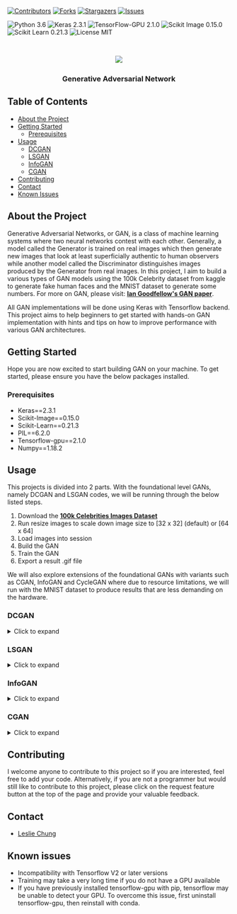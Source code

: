 [![Contributors][contributors-shield]][contributors-url]
[![Forks][forks-shield]][forks-url]
[![Stargazers][stars-shield]][stars-url]
[![Issues][issues-shield]][issues-url]

![Python 3.6](https://img.shields.io/badge/python-3.6-green.svg?style=plastic)
![Keras 2.3.1](https://img.shields.io/badge/keras-2.3.1-green.svg?style=plastic)
![TensorFlow-GPU 2.1.0](https://img.shields.io/badge/tensorflow_gpu-2.1.0-green.svg?style=plastic)
![Scikit Image 0.15.0](https://img.shields.io/badge/scikit_image-0.15.0-green.svg?style=plastic)
![Scikit Learn 0.21.3](https://img.shields.io/badge/scikit_learn-0.21.3-green.svg?style=plastic)
![License MIT](https://img.shields.io/badge/license-MIT-green.svg?style=plastic)

<br />
<p align="center">
  <a href="https://github.com/hklchung/GAN-GenerativeAdversarialNetwork">
    <img src="https://github.com/hklchung/GAN-GenerativeAdversarialNetwork/blob/master/DCGAN/Result/Celebs/DCGAN.gif?raw=true" height="400">
  </a>

  <h3 align="center">Generative Adversarial Network</h3>

  </p>
</p>

<!-- TABLE OF CONTENTS -->
## Table of Contents

* [About the Project](#about-the-project)
* [Getting Started](#getting-started)
  * [Prerequisites](#prerequisites)
* [Usage](#usage)
  * [DCGAN](#dcgan)
  * [LSGAN](#lsgan)
  * [InfoGAN](#infogan)
  * [CGAN](#cgan)
* [Contributing](#contributing)
* [Contact](#contact)
* [Known Issues](#known-issues)

<!-- ABOUT THE PROJECT -->
## About the Project
Generative Adversarial Networks, or GAN, is a class of machine learning systems where two neural networks contest with each other. Generally, a model called the Generator is trained on real images which then generate new images that look at least superficially authentic to human observers while another model called the Discriminator distinguishes images produced by the Generator from real images. In this project, I aim to build a various types of GAN models using the 100k Celebrity dataset from kaggle to generate fake human faces and the MNIST dataset to generate some numbers. For more on GAN, please visit: <a href="https://papers.nips.cc/paper/5423-generative-adversarial-nets.pdf"><strong>Ian Goodfellow's GAN paper</strong></a>.

All GAN implementations will be done using Keras with Tensorflow backend. This project aims to help beginners to get started with hands-on GAN implementation with hints and tips on how to improve performance with various GAN architectures.

<!-- GETTING STARTED -->
## Getting Started
Hope you are now excited to start building GAN on your machine. To get started, please ensure you have the below packages installed.

<!-- PREREQUISITES -->
### Prerequisites
* Keras==2.3.1
* Scikit-Image==0.15.0
* Scikit-Learn==0.21.3
* PIL==6.2.0
* Tensorflow-gpu==2.1.0
* Numpy==1.18.2

<!-- USAGE -->
## Usage
This projects is divided into 2 parts. With the foundational level GANs, namely DCGAN and LSGAN codes, we will be running through the below listed steps.
1. Download the <a href="https://www.kaggle.com/greg115/celebrities-100k"><strong>100k Celebrities Images Dataset</strong></a>
2. Run resize images to scale down image size to [32 x 32] (default) or [64 x 64]
3. Load images into session
4. Build the GAN
5. Train the GAN
6. Export a result .gif file

We will also explore extensions of the foundational GANs with variants such as CGAN, InfoGAN and CycleGAN where due to resource limitations, we will run with the MNIST dataset to produce results that are less demanding on the hardware.

<!-- DCGAN -->
### DCGAN
<details><summary>Click to expand</summary>
<p>
DCGAN is also known as Deep Convolutional Generative Adversarial Network, where two models are trained simultaneously by an adversarial process. A generator learns to create images that look real, while a discriminator learns to tell the real and fake images apart. During training, the generator progressively becomes better at creating images that look real, while the discriminator becomes better at telling them apart. The process reaches equilibrium when the discriminator can no longer distinguish real images from fakes, i.e. accuracy maintains at 50%.

Results from DCGAN training with below listed configurations.
<table>
  <tbody>
    <tr>
      <th>Results</th>
      <th>Configuration</th>
    </tr>
    <tr>
      <td><img src="https://github.com/hklchung/GAN-GenerativeAdversarialNetwork/blob/master/DCGAN/Result/Celebs/GANmodel_49.png?raw=true" height="250"></td>
      <td width="50%">
        <ul>
          <li>no pre-training</li>
          <li>batch_size = 16</li>
          <li>epoch = 50</li>
          <li>noise_len = 32</li>
        </ul>
      </td>
    </tr>
  </tbody>
</table>

Below is a summary of what we have done in our DCGAN code file <a href="https://github.com/hklchung/GAN-GenerativeAdversarialNetwork/blob/master/DCGAN/main.py"><strong>main.py</strong></a>.
1. Resized celebrity images to 64x64x3
2. Load images into session and normalised RGB intensities
3. Created the discriminator and generator models
4. Stacked the two models into GAN
5. Train the GAN by repeating the following
  * ~~(Optional) First pre-train our discriminator to understand what it is looking for~~ (removed in 29/04/2020 update)
  * Create 32D noise vectors and feed into the generator to create n number of fake images
  * Select n number of real images and concatenate with the fake images from generator
  * Train the discriminator with this batch of images
  * ~~Then freeze the weights on the discriminator~~ (removed in 29/04/2020 update)
  * Create a new set of 32D noise vectors and again feed into the generator to create n number of fake images
  * Force all labels to be 0 (for "fake images")
  * Train the GAN with this batch of images

Training DCGAN successfully is difficult as we are trying to train two models that compete with each other at the same time, and optimisation can oscillate between solutions so much that the generator can collapse. Below are some tips on how to train a DCGAN succesfully.
1. Increase length of input noise vectors - Start with 32 and try 128 and 256
2. Decrease batch size - Start with 64 and try 32, 16 and 8. Smaller batch size generally leads to rapid learning but a volatile learning process with higher variance in the classification accuracy. Whereas larger batch sizes slow down the learning process but the final stages result in a convergence to a more stable model exemplified by lower variance in classification accuracy.
3. Add pre-training of discriminator
4. Training longer does not necessarily lead to better results - So don't set the epoch parameter too high
5. The discriminator model needs to be really good at distinguishing the fake from real images but it cannot overpower the generator, therefore both of these models should be as good as possible through maximising the depth of the network that can be supported by your machine

You can also try to configure the below settings.
1. GAN network architecture
2. Values of dropout, LeakyReLU alpha, BatchNormalization momentum
3. Change activation of generator to 'sigmoid'
4. Change optimiser from RMSProp to Adam
5. Change optimisation metric
6. Try various kinds of noise sampling, e.g. uniform sampling
7. Hard labelling
8. Separate batches of real and fake images when training discriminator

One of the key limitations of DCGAN is that it occupies a lot of memory during training and typically only works well with small, thumbnail sized images.

##### Bonus section
I also tried to manually change each of the 32 values in the input vector independently to observe the impact on the generated images. This can be considered as a somewhat conditional image generation process through the manipulation of the input vector. However, as we can see from the below result it is not clear what exactly these values actually code for.
<p align="center">
  <img src="https://github.com/hklchung/GAN-GenerativeAdversarialNetwork/blob/master/DCGAN/Result/Celebs/controlled_shifts_output.png?raw=true" height="10000">
</p>
</p>
</details>

<!-- LSGAN -->
### LSGAN
<details><summary>Click to expand</summary>
<p>
LSGAN is also known as Least Squares Generative Adversarial Network. This architecture was developed and described by Mao et al., 2016 in the paper <a href="https://arxiv.org/abs/1611.04076"><strong>Least Squares Generative Adversarial Networks</strong></a>, where the author described LSGAN as <i>"...able to generate higher quality images than regular GANs ... LSGANs perform more stable during the learning process."</i>

LSGAN is heuristically identical with DCGAN with below changes in code:
* 'linear' for activation in the discriminator
* 'tanh' for activation in the generator
* 'mse' for loss metric rather than binary corssentropy  

Results from LSGAN training with below listed configurations.
<table>
  <tbody>
    <tr>
      <th>Results</th>
      <th>Configuration</th>
    </tr>
    <tr>
      <td><img src="https://github.com/hklchung/GAN-GenerativeAdversarialNetwork/blob/master/LSGAN/Result/100kCelebs/GANmodel_1900.png?raw=true" height="250"></td>
      <td width="50%">
        <ul>
          <li>no pre-training</li>
          <li>batch_size = 16</li>
          <li>epoch = 1</li>
          <li>noise_len = 256</li>
        </ul>
      </td>
    </tr>
  </tbody>
</table>

Below is a summary of what we have done in our LSGAN code file <a href="https://github.com/hklchung/GAN-GenerativeAdversarialNetwork/blob/master/LSGAN/main_100kCeleb.py"><strong>main.py</strong></a>.
1. Resized celebrity images to 32x32x3
2. Load images into session and normalised RGB intensities into range -1 to 1
3. Created the discriminator and generator models
4. Stacked the two models into GAN
5. Train the GAN (process as per DCGAN, see above)

You can also try to configure the below settings.
1. GAN network architecture
2. Values of dropout, LeakyReLU alpha, BatchNormalization momentum
3. Change optimiser from RMSProp to Adam
4. Try various kinds of noise sampling, e.g. uniform sampling
5. Soft labelling
6. Separate batches of real and fake images when training discriminator
</p>
</details>

<!-- INFOGAN -->
### InfoGAN
<details><summary>Click to expand</summary>
<p>
InfoGAN is an information-theoretic extention to the Generative Adversarial Network. This architecture was developed and described by Chen et al., 2016 in the paper <a href="https://arxiv.org/abs/1606.03657"><strong>InfoGAN: Interpretable Representation Learning by Information Maximizing Generative Adversarial Nets</strong></a>, where the author described InfoGAN as <i>"... a generative adversarial network that also maximizes the mutual information between a small subset of the latent variables and the observation."</i>

In a well-trained vanilla GAN, the generator model randomly generate images that cannot be distinguished by the discriminator from the rest of the learning set. There is no control over what type of images would be generated. With InfoGAN, this becomes possible through manipulation of the input vector for the generator.

So how do we control the output in InfoGAN?
<img src="https://github.com/hklchung/GAN-GenerativeAdversarialNetwork/blob/master/InfoGAN/InfoGAN_idea.png?raw=true" height="550">

The above diagram outlines the structure of the network in InfoGAN. We can see that InfoGAN is an extention of DCGAN with new components such as the latent codes c (also known as control vector/variables) and the auxiliary distribution Q(c|X) output which comes from a modified discriminator model. Here the discriminator box denotes a single network of shared weights for 
* A discriminator model that validates the input images
* An auxiliary model that predicts the control variables

At each step of training, we would first train the discriminator to learn to separate real and fake images. Then we freeze the weights on the discriminator and train the generator to produce fake images, given a set of control variables. The discriminator will then tell us how bad the fake images were and we update the weights in the generator to improve the quality of fake images. 

Results from InfoGAN training with below listed configurations. Please note that each row of images denotes one configuration of the control vector.
<table>
  <tbody>
    <tr>
      <th>Results</th>
      <th>Configuration</th>
    </tr>
    <tr>
      <td><img src="https://github.com/hklchung/GAN-GenerativeAdversarialNetwork/blob/master/InfoGAN/Result/MNIST/GANmodel_10.png?raw=true" height="250"></td>
      <td width="50%">
        <ul>
          <li>no pre-training</li>
          <li>batch_size = 32</li>
          <li>epoch = 10</li>
          <li>noise_len = 256 + 10</li>
        </ul>
      </td>
    </tr>
    <tr>
      <th>Results</th>
      <th>Configuration</th>
    </tr>
    <tr>
      <td><img src="https://github.com/hklchung/GAN-GenerativeAdversarialNetwork/blob/master/InfoGAN/Result/Fashion_MNIST/GANmodel_10.png?raw=true" height="250"></td>
      <td width="50%">
        <ul>
          <li>no pre-training</li>
          <li>batch_size = 32</li>
          <li>epoch = 10</li>
          <li>noise_len = 256 + 10</li>
        </ul>
      </td>
    </tr>
  </tbody>
</table>

Below is a summary of what we have done in our InfoGAN code file <a href="https://github.com/hklchung/GAN-GenerativeAdversarialNetwork/blob/master/InfoGAN/main.py"><strong>main.py</strong></a>.
1. Load MNIST dataset (default shape 28 x 28 x 1)
2. Normalised intensities into range 0 to 1
3. Created the discriminator, auxiliary and generator models
4. Stacked the three models into InfoGAN
5. Train the GAN by repeating the following
  * Create and stack 100D noise vectors and 10D one-hot encoding vectors (representing random value between 0 and 9)
  * Feed the stacked vectors (variable: gen_input) into the generator to create n number of fake images
  * Train the discriminator with this batch of fake images
  * Randomly select n number of real images
  * Train the discriminator with this batch of real images
  * Then freeze the weights on the discriminator
  * Using the same gen_input variable and force all labels to be 1 (for "real images")
  * Train the GAN with this batch of images
</p>
</details>

<!-- CGAN -->
### CGAN
<details><summary>Click to expand</summary>
<p>

CGAN or Conditional GAN is just like the InfoGAN where the generator is above to take upon a control vector to produce image of a particular desired type. This architecture was developed and described by Mirza and Osindero, 2014 in the paper <a href="https://arxiv.org/abs/1411.1784"><strong>Conditional Generative Adversarial Nets</strong></a>, where the author described CGAN as <i>"... conditional version of generative adversarial nets, which can be constructed by simply feeding the data, y, we wish to condition on to both the generator and discriminator."</i>

So how do we control the output in CGAN?
<img src="https://github.com/hklchung/GAN-GenerativeAdversarialNetwork/blob/master/CGAN/CGAN_idea.png?raw=true" height="550">

The above diagram outlines the structure of the network in CGAN. We can see that CGAN is similar to InfoGAN in that it is an extention of DCGAN with new components such as the control vector y which is fed into both the generator and the discriminator.

At each step of training, we would first train the discriminator to learn to separate real and fake images. Then we freeze the weights on the discriminator and train the generator to produce fake images, given a set of control variables. The same set of control variables and the images are then both feed into the discriminator which will then tell us how bad the fake images were and we update the weights in the generator to improve the quality of fake images. 

Results from CGAN training with below listed configurations. Please note that each row of images denotes one configuration of the control vector.
<table>
  <tbody>
    <tr>
      <th>Results</th>
      <th>Configuration</th>
    </tr>
    <tr>
      <td><img src="https://github.com/hklchung/GAN-GenerativeAdversarialNetwork/blob/master/CGAN/Result/MNIST/GANmodel_5.png?raw=true" height="250"></td>
      <td width="50%">
        <ul>
          <li>no pre-training</li>
          <li>batch_size = 16</li>
          <li>epoch = 5</li>
          <li>noise_len = 256 + 10</li>
        </ul>
      </td>
    </tr>
    <tr>
      <td><img src="https://github.com/hklchung/GAN-GenerativeAdversarialNetwork/blob/master/CGAN/Result/Fashion_MNIST/GANmodel_5.png?raw=true" height="250"></td>
      <td width="50%">
        <ul>
          <li>no pre-training</li>
          <li>batch_size = 16</li>
          <li>epoch = 5</li>
          <li>noise_len = 256 + 10</li>
        </ul>
      </td>
    </tr>
  </tbody>
</table>

Below is a summary of what we have done in our CGAN code file <a href="https://github.com/hklchung/GAN-GenerativeAdversarialNetwork/blob/master/CGAN/main.py"><strong>main.py</strong></a>.
1. Load MNIST dataset (default shape 28 x 28 x 1)
2. Normalised intensities into range 0 to 1
3. Created the discriminator and generator models
4. Stacked the two models into CGAN
5. Train the GAN by repeating the following
  * Create and stack 256D noise vectors and 10D one-hot encoding vectors (representing random value between 0 and 9)
  * Feed the stacked vectors into the generator to create n number of fake images
  * Train the discriminator with this batch of fake images and the same 10D one-hot encoding vectors from before
  * Randomly select n number of real images and their corresponding 10D one-hot encoding vectors
  * Train the discriminator with this batch of real images and their 10D vectors
  * Then freeze the weights on the discriminator
  * Using the same noise vector, the 10D one-hot encoding vectors and force all labels to be 1 (for "real images")
  * Train the GAN with this batch of images and 10D one-hot encoding vectors
</p>
</details>

<!-- CONTRIBUTING -->
## Contributing
I welcome anyone to contribute to this project so if you are interested, feel free to add your code.
Alternatively, if you are not a programmer but would still like to contribute to this project, please click on the request feature button at the top of the page and provide your valuable feedback.

<!-- CONTACT -->
## Contact
* [Leslie Chung](https://github.com/hklchung)

<!-- KNOWN ISSUES -->
## Known issues
* Incompatibility with Tensorflow V2 or later versions
* Training may take a very long time if you do not have a GPU available
* If you have previously installed tensorflow-gpu with pip, tensorflow may be unable to detect your GPU. To overcome this issue, first uninstall tensorflow-gpu, then reinstall with conda.

<!-- MARKDOWN LINKS & IMAGES -->
<!-- https://www.markdownguide.org/basic-syntax/#reference-style-links -->
[contributors-shield]: https://img.shields.io/github/contributors/hklchung/GAN-GenerativeAdversarialNetwork.svg?style=flat-square
[contributors-url]: https://github.com/hklchung/GAN-GenerativeAdversarialNetwork/graphs/contributors
[forks-shield]: https://img.shields.io/github/forks/hklchung/GAN-GenerativeAdversarialNetwork.svg?style=flat-square
[forks-url]: https://github.com/hklchung/GAN-GenerativeAdversarialNetwork/network/members
[stars-shield]: https://img.shields.io/github/stars/hklchung/GAN-GenerativeAdversarialNetwork.svg?style=flat-square
[stars-url]: https://github.com/hklchung/GAN-GenerativeAdversarialNetwork/stargazers
[issues-shield]: https://img.shields.io/github/issues/hklchung/GAN-GenerativeAdversarialNetwork.svg?style=flat-square
[issues-url]: https://github.com/hklchung/GAN-GenerativeAdversarialNetwork/issues
